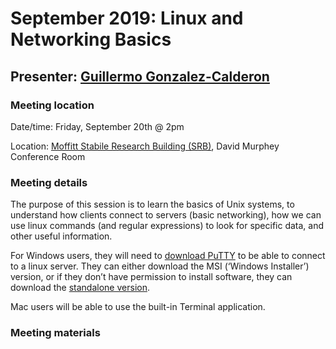 # September 2019: Linux and Networking Basics

## Presenter: [Guillermo Gonzalez-Calderon](mailto:Guillermo.Gonzalez-Calderon@moffitt.org)

### Meeting location
Date/time: Friday, September 20th @ 2pm

Location: [Moffitt Stabile Research Building (SRB)](https://goo.gl/maps/o6j3rtTuxCB2), David Murphey Conference Room

### Meeting details

The purpose of this session is to learn the basics of Unix systems, to understand how clients connect to servers (basic networking),
how we can use linux commands (and regular expressions) to look for specific data, and other useful information.
 
For Windows users, they will need to [download PuTTY](https://www.chiark.greenend.org.uk/~sgtatham/putty/) to be able to connect to a linux server. They can either download the MSI (‘Windows Installer’) version, or if they don’t have permission to install software, they can download the [standalone version](https://www.chiark.greenend.org.uk/~sgtatham/putty/latest.html).

Mac users will be able to use the built-in Terminal application.

### Meeting materials
